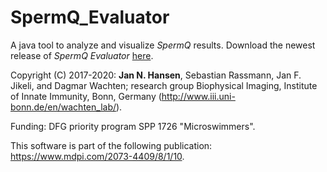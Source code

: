 # SpermQ_Evaluator

A java tool to analyze and visualize *SpermQ* results. Download the newest release of *SpermQ Evaluator* [here](https://github.com/IIIImaging/SpermQ_Evaluator/releases).

Copyright (C) 2017-2020: <b>Jan N. Hansen</b>, Sebastian Rassmann, Jan F. Jikeli, and Dagmar Wachten; research group Biophysical Imaging, Institute of Innate Immunity, Bonn, Germany (http://www.iii.uni-bonn.de/en/wachten_lab/). 

Funding: DFG priority program SPP 1726 "Microswimmers".

This software is part of the following publication: https://www.mdpi.com/2073-4409/8/1/10.
